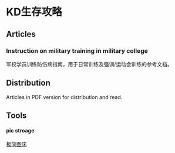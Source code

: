# KD生存攻略

## Articles

### Instruction on military training in military college
军校学员训练防伤病指南，用于日常训练及强训/运动会训练的参考文档。

## Distribution
Articles in PDF version for distribution and read. 

## Tools

#### pic stroage
[极简图床](http://yotuku.cn/)